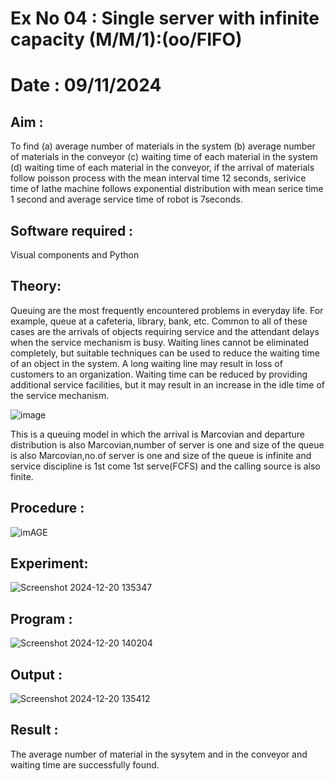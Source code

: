 # Ex No 04 : Single server with infinite capacity (M/M/1):(oo/FIFO)
# Date : 09/11/2024
## Aim :
To find (a) average number of materials in the system (b) average number of materials in the conveyor (c) waiting time of each material in the system (d) waiting time of each material in the conveyor, if the arrival  of materials follow poisson process with the mean interval time 12 seconds, serivice time of lathe machine follows exponential distribution with mean serice time 1 second and average service time of robot is 7seconds.

## Software required :
Visual components and Python

## Theory:
Queuing are the most frequently encountered problems in everyday life. For example, queue at a cafeteria, library, bank, etc. Common to all of these cases are the arrivals of objects requiring service and the attendant delays when the service mechanism is busy. Waiting lines cannot be eliminated completely, but suitable techniques can be used to reduce the waiting time of an object in the system. A long waiting line may result in loss of customers to an organization. Waiting time can be reduced by providing additional service facilities, but it may result in an increase in the idle time of the service mechanism.

![image](1.png)

This is a queuing model in which the arrival is Marcovian and departure distribution is also Marcovian,number of server is one and size of the queue is also Marcovian,no.of server is one and size of the queue is infinite and service discipline is 1st come 1st serve(FCFS) and the calling source is also finite.

## Procedure :

![imAGE](2.png)



## Experiment:

![Screenshot 2024-12-20 135347](https://github.com/user-attachments/assets/b9dc76ce-35b3-4813-9b0a-4aebe7978a30)

 
## Program :

![Screenshot 2024-12-20 140204](https://github.com/user-attachments/assets/fb10ff7d-bf0e-44b7-bde7-b900ff4525e9)


## Output :

![Screenshot 2024-12-20 135412](https://github.com/user-attachments/assets/49de44dc-e4da-4fff-955e-0fda88c33433)

## Result :
The average number of material in the sysytem and in the conveyor and waiting time are successfully found.
